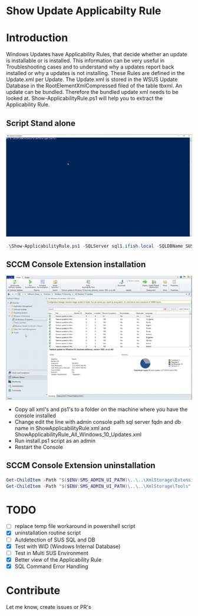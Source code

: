 
# Show Update Applicabilty Rule

# Introduction

Windows Updates have Applicability Rules, that decide whether an update is installable or is installed. This information can be very useful in Troubleshooting cases and to understand why a updates report back installed or why a updates is not installing.
These Rules are defined in the Update.xml per Update. The Update.xml is stored in the WSUS Update Database in the RootElementXmlCompressed filed of the table tbxml. An update can be bundled. Therefore the bundled update xml needs to be looked at.
Show-ApplicabilityRule.ps1 will help you to extract the Applicability Rule.

## Script Stand alone

![Alt text](res/script.gif "Script Standalone")

```powershell
.\Show-ApplicabilityRule.ps1 -SQLServer sql1.ifish.local -SQLDBName SUSDB -UpdateSearchString "%Office 365 Client Update - First Release for Current Channel Version 1706 for x64 based Edition (Build 8229.2056)%"
```

## SCCM Console Extension installation

![Alt text](res/sccm_extension.gif "SCCM Extension")

* Copy all xml's and ps1's to a folder on the machine where you have the console installed
* Change edit the line with admin console path sql server fqdn and db name in ShowApplicabilityRule.xml and ShowApplicabilityRule_All_Windows_10_Updates.xml
* Run install.ps1 script as an admin
* Restart the Console

## SCCM Console Extension uninstallation

```powershell
Get-ChildItem -Path "$($ENV:SMS_ADMIN_UI_PATH)\..\..\XmlStorage\Extensions\Actions" -Recurse -Filter "ShowApplicabilityRule*.xml" | Remove-Item 
Get-ChildItem -Path "$($ENV:SMS_ADMIN_UI_PATH)\..\..\XmlStorage\Tools" -Recurse -Filter "Show-ApplicabilityRule.ps1" | Remove-Item
```

# TODO

- [ ] replace temp file workaround in powershell script
- [x] uninstallation routine script
- [ ] Autdetection of SUS SQL and DB
- [x] Test with WID (Windows Internal Database)
- [ ] Test in Multi SUS Environment
- [x] Better view of the Applicability Rule
- [x] SQL Command Error Handling

# Contribute

Let me know, create issues or PR's
